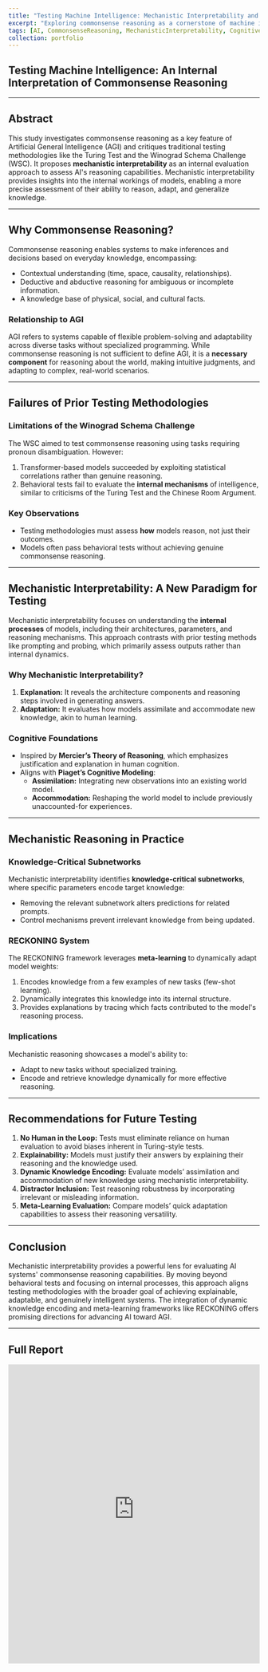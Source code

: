 ```yaml
---
title: "Testing Machine Intelligence: Mechanistic Interpretability and Commonsense Reasoning"
excerpt: "Exploring commonsense reasoning as a cornerstone of machine intelligence and evaluating mechanistic interpretability as a method for assessing AI capabilities."
tags: [AI, CommonsenseReasoning, MechanisticInterpretability, CognitiveScience, AGI]
collection: portfolio
---
```


## Testing Machine Intelligence: An Internal Interpretation of Commonsense Reasoning

---

## Abstract

This study investigates commonsense reasoning as a key feature of Artificial General Intelligence (AGI) and critiques traditional testing methodologies like the Turing Test and the Winograd Schema Challenge (WSC). It proposes **mechanistic interpretability** as an internal evaluation approach to assess AI's reasoning capabilities. Mechanistic interpretability provides insights into the internal workings of models, enabling a more precise assessment of their ability to reason, adapt, and generalize knowledge.

---

## Why Commonsense Reasoning?

Commonsense reasoning enables systems to make inferences and decisions based on everyday knowledge, encompassing:
- Contextual understanding (time, space, causality, relationships).
- Deductive and abductive reasoning for ambiguous or incomplete information.
- A knowledge base of physical, social, and cultural facts.

### Relationship to AGI
AGI refers to systems capable of flexible problem-solving and adaptability across diverse tasks without specialized programming. While commonsense reasoning is not sufficient to define AGI, it is a **necessary component** for reasoning about the world, making intuitive judgments, and adapting to complex, real-world scenarios.

---

## Failures of Prior Testing Methodologies

### Limitations of the Winograd Schema Challenge
The WSC aimed to test commonsense reasoning using tasks requiring pronoun disambiguation. However:
1. Transformer-based models succeeded by exploiting statistical correlations rather than genuine reasoning.
2. Behavioral tests fail to evaluate the **internal mechanisms** of intelligence, similar to criticisms of the Turing Test and the Chinese Room Argument.

### Key Observations
- Testing methodologies must assess **how** models reason, not just their outcomes.
- Models often pass behavioral tests without achieving genuine commonsense reasoning.

---

## Mechanistic Interpretability: A New Paradigm for Testing

Mechanistic interpretability focuses on understanding the **internal processes** of models, including their architectures, parameters, and reasoning mechanisms. This approach contrasts with prior testing methods like prompting and probing, which primarily assess outputs rather than internal dynamics.

### Why Mechanistic Interpretability?
1. **Explanation:** It reveals the architecture components and reasoning steps involved in generating answers.
2. **Adaptation:** It evaluates how models assimilate and accommodate new knowledge, akin to human learning.

### Cognitive Foundations
- Inspired by **Mercier’s Theory of Reasoning**, which emphasizes justification and explanation in human cognition.
- Aligns with **Piaget’s Cognitive Modeling**:
  - **Assimilation:** Integrating new observations into an existing world model.
  - **Accommodation:** Reshaping the world model to include previously unaccounted-for experiences.

---

## Mechanistic Reasoning in Practice

### Knowledge-Critical Subnetworks
Mechanistic interpretability identifies **knowledge-critical subnetworks**, where specific parameters encode target knowledge:
- Removing the relevant subnetwork alters predictions for related prompts.
- Control mechanisms prevent irrelevant knowledge from being updated.

### RECKONING System
The RECKONING framework leverages **meta-learning** to dynamically adapt model weights:
1. Encodes knowledge from a few examples of new tasks (few-shot learning).
2. Dynamically integrates this knowledge into its internal structure.
3. Provides explanations by tracing which facts contributed to the model's reasoning process.

### Implications
Mechanistic reasoning showcases a model's ability to:
- Adapt to new tasks without specialized training.
- Encode and retrieve knowledge dynamically for more effective reasoning.

---

## Recommendations for Future Testing

1. **No Human in the Loop:** Tests must eliminate reliance on human evaluation to avoid biases inherent in Turing-style tests.
2. **Explainability:** Models must justify their answers by explaining their reasoning and the knowledge used.
3. **Dynamic Knowledge Encoding:** Evaluate models’ assimilation and accommodation of new knowledge using mechanistic interpretability.
4. **Distractor Inclusion:** Test reasoning robustness by incorporating irrelevant or misleading information.
5. **Meta-Learning Evaluation:** Compare models’ quick adaptation capabilities to assess their reasoning versatility.

---

## Conclusion

Mechanistic interpretability provides a powerful lens for evaluating AI systems' commonsense reasoning capabilities. By moving beyond behavioral tests and focusing on internal processes, this approach aligns testing methodologies with the broader goal of achieving explainable, adaptable, and genuinely intelligent systems. The integration of dynamic knowledge encoding and meta-learning frameworks like RECKONING offers promising directions for advancing AI toward AGI.

---

## Full Report

<iframe src="https://riccardocampanella.github.io/rc-homepage/files/Final_paper_RiccardoCampanella.pdf" 
        width="100%" height="600px" frameborder="0"></iframe>

